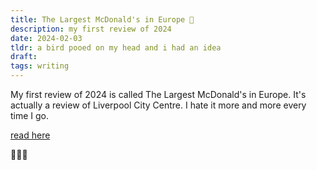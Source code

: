 ```yaml
---
title: The Largest McDonald's in Europe 🦢
description: my first review of 2024
date: 2024-02-03
tldr: a bird pooed on my head and i had an idea
draft: 
tags: writing
---
```


My first review of 2024 is called The Largest McDonald's in Europe. It's actually a review of Liverpool City Centre. I hate it more and more every time I go.

[read here](https://thewhitepube.co.uk/reviews/2024/the-largest-mcdonalds-in-europe/)

💆🏻‍♀️